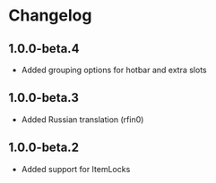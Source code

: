 # Changelog

## 1.0.0-beta.4

- Added grouping options for hotbar and extra slots

## 1.0.0-beta.3

- Added Russian translation (rfin0)

## 1.0.0-beta.2

- Added support for ItemLocks
